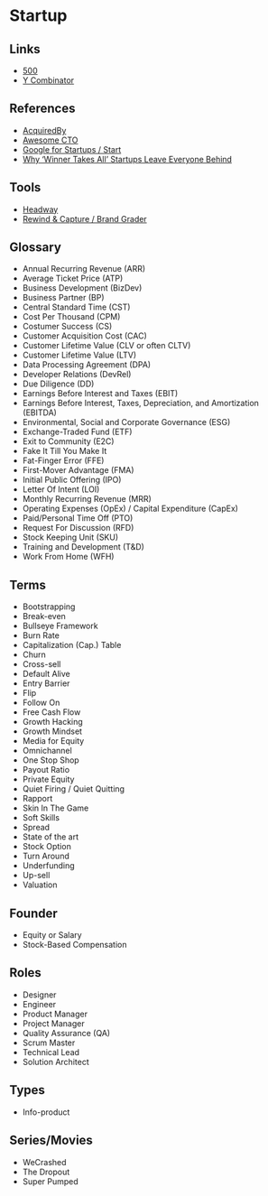 # Startup

<!--
Caserbin raises $10M in seed funding to help companies deliver a great candidate experience! Read more ->

https://github.com/gravitational/teleport/blob/master/rfd/0000-rfds.md

https://angel.co/
https://linktr.ee/

Pró-Labore

Layoff
-->

## Links

- [500](https://500.co)
- [Y Combinator](https://ycombinator.com)

## References

- [AcquiredBy](https://acquiredby.co)
- [Awesome CTO](https://github.com/kuchin/awesome-cto)
- [Google for Startups / Start](https://startup.google.com/start/)
- [Why ‘Winner Takes All’ Startups Leave Everyone Behind](https://marker.medium.com/why-winner-takes-all-leaves-everyone-behind-19bd756e1610)

## Tools

- [Headway](https://headwayapp.co)
- [Rewind & Capture / Brand Grader](https://rewindandcapture.com/brand-grader)

## Glossary

<!--
Customer Experience (CX)
Time to Resolution (TtR)
First Contact Resolution (FCR)
Quality Assurance (QA)
Cost to Serve (CtS)
Workforce Management (WFM)
Key Performance Indicator (KPI)
-->

- Annual Recurring Revenue (ARR)
- Average Ticket Price (ATP)
- Business Development (BizDev)
- Business Partner (BP)
- Central Standard Time (CST)
- Cost Per Thousand (CPM)
- Costumer Success (CS)
- Customer Acquisition Cost (CAC)
- Customer Lifetime Value (CLV or often CLTV)
- Customer Lifetime Value (LTV)
- Data Processing Agreement (DPA)
- Developer Relations (DevRel)
- Due Diligence (DD)
- Earnings Before Interest and Taxes (EBIT)
- Earnings Before Interest, Taxes, Depreciation, and Amortization (EBITDA)
- Environmental, Social and Corporate Governance (ESG)
- Exchange-Traded Fund (ETF)
- Exit to Community (E2C)
- Fake It Till You Make It
- Fat-Finger Error (FFE)
- First-Mover Advantage (FMA)
- Initial Public Offering (IPO)
- Letter Of Intent (LOI)
- Monthly Recurring Revenue (MRR)
- Operating Expenses (OpEx) / Capital Expenditure (CapEx)
- Paid/Personal Time Off (PTO)
- Request For Discussion (RFD)
- Stock Keeping Unit (SKU)
- Training and Development (T&D)
- Work From Home (WFH)

## Terms

- Bootstrapping
- Break-even
- Bullseye Framework
- Burn Rate
- Capitalization (Cap.) Table
- Churn
- Cross-sell
- Default Alive
- Entry Barrier
- Flip
- Follow On
- Free Cash Flow
- Growth Hacking
- Growth Mindset
- Media for Equity
- Omnichannel
- One Stop Shop
- Payout Ratio
- Private Equity
- Quiet Firing / Quiet Quitting
- Rapport
- Skin In The Game
- Soft Skills
- Spread
- State of the art
- Stock Option
- Turn Around
- Underfunding
- Up-sell
- Valuation

## Founder

- Equity or Salary
- Stock-Based Compensation

## Roles

- Designer
- Engineer
- Product Manager
- Project Manager
- Quality Assurance (QA)
- Scrum Master
- Technical Lead
- Solution Architect

## Types

- Info-product

<!-- ## Key Features

- Engajamento -->

## Series/Movies

- WeCrashed
- The Dropout
- Super Pumped
